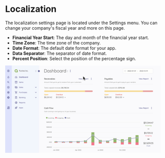 Localization
=========

The localization settings page is located under the Settings menu. You can change your company's fiscal year and more on this page.

- **Financial Year Start**: The day and month of the financial year start.
- **Time Zone**: The time zone of the company.
- **Date Format**: The default date format for your app.
- **Data Separator**: The separator of date format.
- **Percent Position**: Select the position of the percentage sign.

![Localization settings](_images/localization-settings.gif)